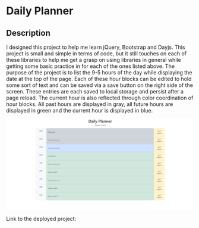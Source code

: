 # Daily Planner

## Description

I designed this project to help me learn jQuery, Bootstrap and Dayjs. This project is small and simple in terms of code, but it still touches on each of these libraries to help me get a grasp on using libraries in general while getting some basic practice in for each of the ones listed above. The purpose of the project is to list the 9-5 hours of the day while displaying the date at the top of the page. Each of these hour blocks can be edited to hold some sort of text and can be saved via a save button on the right side of the screen. These entries are each saved to local storage and persist after a page reload. The current hour is also reflected through color coordination of hour blocks. All past hours are displayed in gray, all future hours are displayed in green and the current hour is displayed in blue. 

![Screenshot of the project at 11AM with a handful of events filling some of the hours](./assets/images/daily_planner_screenshot.png)

Link to the deployed project: